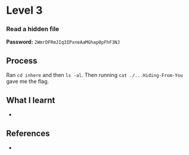 # Level 3

### Read a hidden file

**Password:** `2WmrDFRmJIq3IPxneAaMGhap0pFhF3NJ`

## Process
Ran `cd inhere` and then `ls -al`. Then running `cat ./...Hiding-From-You` gave me the flag.

## What I learnt
-

## References
-